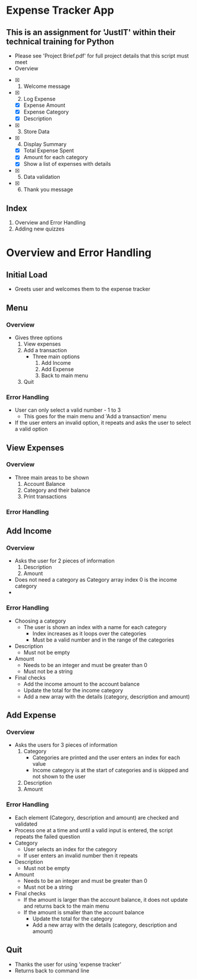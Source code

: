 
# Expense Tracker App
## This is an assignment for 'JustIT' within their technical training for Python
- Please see 'Project Brief.pdf' for full project details that this script must meet 
- Overview
- [x] 1. Welcome message 
- [x] 2. Log Expense
  - [x] Expense Amount 
  - [x] Expense Category
  - [x] Description
- [x] 3. Store Data
- [x] 4. Display Summary
  - [X] Total Expense Spent
  - [X] Amount for each category
  - [X] Show a list of expenses with details
- [x] 5. Data validation 
- [x] 6. Thank you message

## Index
1. Overview and Error Handling
2. Adding new quizzes

# Overview and Error Handling 

## Initial Load
- Greets user and welcomes them to the expense tracker

## Menu
### Overview 
- Gives three options
    1. View expenses
    2. Add a transaction
       - Three main options
           1. Add Income
           2. Add Expense
           3. Back to main menu
    3. Quit

### Error Handling
- User can only select a valid number - 1 to 3
  - This goes for the main menu and 'Add a transaction' menu
- If the user enters an invalid option, it repeats and asks the user to select a valid option

## View Expenses
### Overview
- Three main areas to be shown
    1. Account Balance
    2. Category and their balance
    3. Print transactions
### Error Handling

## Add Income
### Overview
- Asks the user for 2 pieces of information 
  1. Description
  2. Amount 
- Does not need a category as Category array index 0 is the income category
- 
### Error Handling
- Choosing a category 
  - The user is shown an index with a name for each category
    - Index increases as it loops over the categories
    - Must be a valid number and in the range of the categories 
- Description
  - Must not be empty
- Amount 
  - Needs to be an integer and must be greater than 0
  - Must not be a string 
- Final checks 
  - Add the income amount to the account balance 
  - Update the total for the income category
  - Add a new array with the details (category, description and amount)
  
## Add Expense
### Overview
- Asks the users for 3 pieces of information
    1. Category
        - Categories are printed and the user enters an index for each value
        - Income category is at the start of categories and is skipped and not shown to the user 
    2. Description
    3. Amount 

### Error Handling
- Each element (Category, description and amount) are checked and validated
- Process one at a time and until a valid input is entered, the script repeats the failed question
- Category
  - User selects an index for the category
  - If user enters an invalid number then it repeats
- Description
  - Must not be empty
- Amount 
  - Needs to be an integer and must be greater than 0
  - Must not be a string 
- Final checks 
  - If the amount is larger than the account balance, it does not update and returns back to the main menu 
  - If the amount is smaller than the account balance
    - Update the total for the category
    - Add a new array with the details (category, description and amount)

## Quit
- Thanks the user for using 'expense tracker'
- Returns back to command line